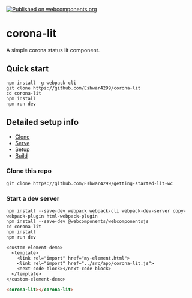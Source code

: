 [![Published on webcomponents.org](https://img.shields.io/badge/webcomponents.org-published-blue.svg)](https://www.webcomponents.org/element/owner/my-element)

# corona-lit

A simple corona status lit component.

## Quick start

```
npm install -g webpack-cli
git clone https://github.com/Eshwar4299/corona-lit
cd corona-lit
npm install
npm run dev
```

## Detailed setup info

* [Clone](#clone-this-repo)
* [Serve](#start-a-dev-server)
* [Setup](#set-up-new-app)
* [Build](#build-for-production-and-serve-locally)

### Clone this repo

```
git clone https://github.com/Eshwar4299/getting-started-lit-wc
```

### Start a dev server

```
npm install --save-dev webpack webpack-cli webpack-dev-server copy-webpack-plugin html-webpack-plugin
npm install --save-dev @webcomponents/webcomponentsjs
cd corona-lit
npm install
npm run dev
```

```
<custom-element-demo>
  <template>
    <link rel="import" href="my-element.html">
    <link rel="import" href="../src/app/corona-lit.js">
    <next-code-block></next-code-block>
  </template>
</custom-element-demo>
```

```html
<corona-lit></corona-lit>
```
